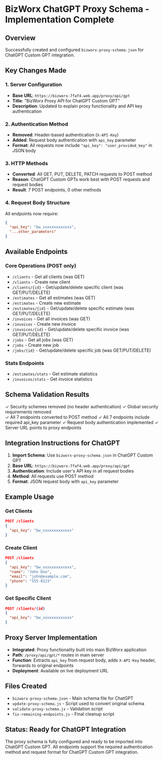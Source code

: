 # BizWorx ChatGPT Proxy Schema - Implementation Complete

## Overview
Successfully created and configured `bizworx-proxy-schema.json` for ChatGPT Custom GPT integration.

## Key Changes Made

### 1. Server Configuration
- **Base URL**: `https://bizworx-7faf4.web.app/proxy/api/gpt`
- **Title**: "BizWorx Proxy API for ChatGPT Custom GPT"
- **Description**: Updated to explain proxy functionality and API key authentication

### 2. Authentication Method
- **Removed**: Header-based authentication (`X-API-Key`)
- **Added**: Request body authentication with `api_key` parameter
- **Format**: All requests now include `"api_key": "user_provided_key"` in JSON body

### 3. HTTP Methods
- **Converted**: All GET, PUT, DELETE, PATCH requests to POST method
- **Reason**: ChatGPT Custom GPTs work best with POST requests and request bodies
- **Result**: 7 POST endpoints, 0 other methods

### 4. Request Body Structure
All endpoints now require:
```json
{
  "api_key": "bw_xxxxxxxxxxxxx",
  "...other_parameters"
}
```

## Available Endpoints

### Core Operations (POST only)
- `/clients` - Get all clients (was GET)
- `/clients` - Create new client 
- `/clients/{id}` - Get/update/delete specific client (was GET/PUT/DELETE)
- `/estimates` - Get all estimates (was GET)
- `/estimates` - Create new estimate
- `/estimates/{id}` - Get/update/delete specific estimate (was GET/PUT/DELETE)
- `/invoices` - Get all invoices (was GET)
- `/invoices` - Create new invoice
- `/invoices/{id}` - Get/update/delete specific invoice (was GET/PUT/DELETE)
- `/jobs` - Get all jobs (was GET)
- `/jobs` - Create new job
- `/jobs/{id}` - Get/update/delete specific job (was GET/PUT/DELETE)

### Stats Endpoints
- `/estimates/stats` - Get estimate statistics
- `/invoices/stats` - Get invoice statistics

## Schema Validation Results
✓ Security schemes removed (no header authentication)
✓ Global security requirements removed  
✓ All 7 endpoints converted to POST method
✓ All 7 endpoints include required api_key parameter
✓ Request body authentication implemented
✓ Server URL points to proxy endpoints

## Integration Instructions for ChatGPT

1. **Import Schema**: Use `bizworx-proxy-schema.json` in ChatGPT Custom GPT
2. **Base URL**: `https://bizworx-7faf4.web.app/proxy/api/gpt`
3. **Authentication**: Include user's API key in all request bodies
4. **Method**: All requests use POST method
5. **Format**: JSON request body with `api_key` parameter

## Example Usage

### Get Clients
```json
POST /clients
{
  "api_key": "bw_xxxxxxxxxxxxx"
}
```

### Create Client
```json
POST /clients  
{
  "api_key": "bw_xxxxxxxxxxxxx",
  "name": "John Doe",
  "email": "john@example.com",
  "phone": "555-0123"
}
```

### Get Specific Client
```json
POST /clients/{id}
{
  "api_key": "bw_xxxxxxxxxxxxx"
}
```

## Proxy Server Implementation
- **Integrated**: Proxy functionality built into main BizWorx application
- **Path**: `/proxy/api/gpt/*` routes in main server
- **Function**: Extracts `api_key` from request body, adds `X-API-Key` header, forwards to original endpoints
- **Deployment**: Available on live deployment URL

## Files Created
- `bizworx-proxy-schema.json` - Main schema file for ChatGPT
- `update-proxy-schema.js` - Script used to convert original schema
- `validate-proxy-schema.js` - Validation script
- `fix-remaining-endpoints.js` - Final cleanup script

## Status: Ready for ChatGPT Integration
The proxy schema is fully configured and ready to be imported into ChatGPT Custom GPT. All endpoints support the required authentication method and request format for ChatGPT Custom GPT integration.